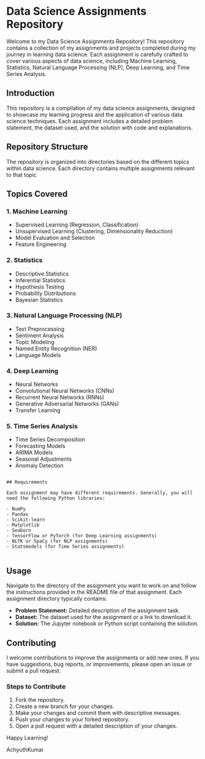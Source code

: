 # Data Science Assignments Repository

Welcome to my Data Science Assignments Repository! This repository contains a collection of my assignments and projects completed during my journey in learning data science. Each assignment is carefully crafted to cover various aspects of data science, including Machine Learning, Statistics, Natural Language Processing (NLP), Deep Learning, and Time Series Analysis.


## Introduction

This repository is a compilation of my data science assignments, designed to showcase my learning progress and the application of various data science techniques. Each assignment includes a detailed problem statement, the dataset used, and the solution with code and explanations. 

## Repository Structure

The repository is organized into directories based on the different topics within data science. Each directory contains multiple assignments relevant to that topic

## Topics Covered

### 1. Machine Learning
- Supervised Learning (Regression, Classification)
- Unsupervised Learning (Clustering, Dimensionality Reduction)
- Model Evaluation and Selection
- Feature Engineering

### 2. Statistics
- Descriptive Statistics
- Inferential Statistics
- Hypothesis Testing
- Probability Distributions
- Bayesian Statistics

### 3. Natural Language Processing (NLP)
- Text Preprocessing
- Sentiment Analysis
- Topic Modeling
- Named Entity Recognition (NER)
- Language Models

### 4. Deep Learning
- Neural Networks
- Convolutional Neural Networks (CNNs)
- Recurrent Neural Networks (RNNs)
- Generative Adversarial Networks (GANs)
- Transfer Learning

### 5. Time Series Analysis
- Time Series Decomposition
- Forecasting Models
- ARIMA Models
- Seasonal Adjustments
- Anomaly Detection


```

## Requirements

Each assignment may have different requirements. Generally, you will need the following Python libraries:

- NumPy
- Pandas
- Scikit-learn
- Matplotlib
- Seaborn
- TensorFlow or PyTorch (for Deep Learning assignments)
- NLTK or SpaCy (for NLP assignments)
- Statsmodels (for Time Series assignments)


```

## Usage

Navigate to the directory of the assignment you want to work on and follow the instructions provided in the README file of that assignment. Each assignment directory typically contains:

- **Problem Statement:** Detailed description of the assignment task.
- **Dataset:** The dataset used for the assignment or a link to download it.
- **Solution:** The Jupyter notebook or Python script containing the solution.



## Contributing

I welcome contributions to improve the assignments or add new ones. If you have suggestions, bug reports, or improvements, please open an issue or submit a pull request. 

### Steps to Contribute
1. Fork the repository.
2. Create a new branch for your changes.
3. Make your changes and commit them with descriptive messages.
4. Push your changes to your forked repository.
5. Open a pull request with a detailed description of your changes.



Happy Learning!

AchyuthKumar


